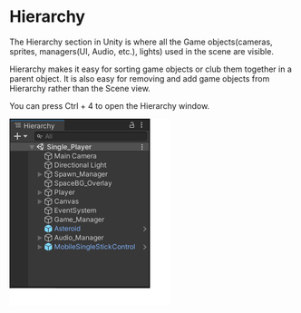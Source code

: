 #  Hierarchy

 The Hierarchy section in Unity is where all the Game objects(cameras, sprites, managers(UI, Audio, etc.), lights) used in the scene are visible.

 Hierarchy makes it easy for sorting game objects or club them together in a parent object. It is also easy for removing and add game objects from Hierarchy rather than the Scene view.
 
 You can press Ctrl + 4 to open the Hierarchy window.

![hie](./Images/hie.png)


